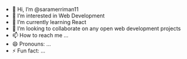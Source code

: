 - 👋 Hi, I’m @saramerriman11
- 👀 I’m interested in Web Development
- 🌱 I’m currently learning React
- 💞️ I’m looking to collaborate on any open web development projects
- 📫 How to reach me ...
- 😄 Pronouns: ...
- ⚡ Fun fact: ...

<!---
saramerriman11/saramerriman11 is a ✨ special ✨ repository because its `README.md` (this file) appears on your GitHub profile.
You can click the Preview link to take a look at your changes.
--->
